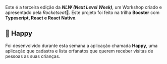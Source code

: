 Este é a terceira edição da ***NLW (Next Level Week)***, um Workshop criado e apresentado pela *Rocketseat*💜. Este projeto foi feito na trilha **Booster** com **Typescript, React e React Native**.

## 👦 Happy
Foi desenvolvido durante esta semana a aplicação chamada **Happy**, uma aplicação que cadastra e lista orfanatos que querem receber visitas de pessoas as suas crianças.
